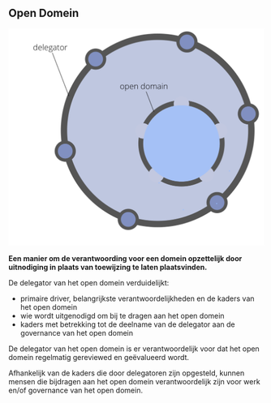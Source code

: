 ## Open Domein

![right,fit](img/structural-patterns/open-domain.png)

**Een manier om de verantwoording voor een domein opzettelijk door uitnodiging in plaats van toewijzing te laten plaatsvinden.**

De delegator van het open domein verduidelijkt:

- primaire driver, belangrijkste verantwoordelijkheden en de kaders van het open domein
- wie wordt uitgenodigd om bij te dragen aan het open domein
- kaders met betrekking tot de deelname van de delegator aan de governance van het open domein

De delegator van het open domein is er verantwoordelijk voor dat het open domein regelmatig gereviewed en geëvalueerd wordt.

Afhankelijk van de kaders die door delegatoren zijn opgesteld, kunnen mensen die bijdragen aan het open domein verantwoordelijk zijn voor werk en/of governance van het open domein.